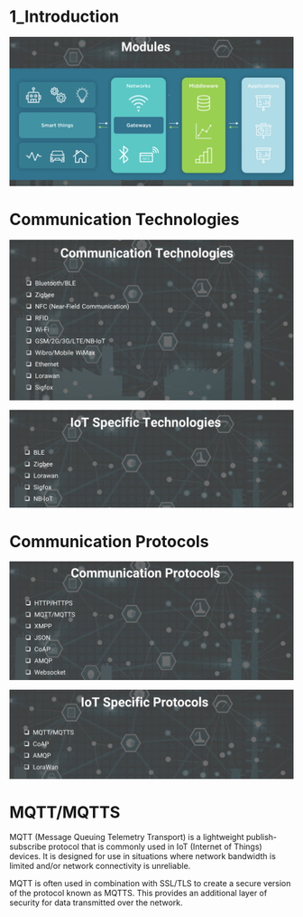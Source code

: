 # 1_Introduction

![Screenshot 2023-06-04 at 11.00.28 PM.png](1_Introduction%206c15a7ed472e4373a1ff332218f1086f/Screenshot_2023-06-04_at_11.00.28_PM.png)

# Communication Technologies

![Screenshot 2023-06-05 at 12.11.23 PM.png](1_Introduction%206c15a7ed472e4373a1ff332218f1086f/Screenshot_2023-06-05_at_12.11.23_PM.png)

![Screenshot 2023-06-05 at 12.11.54 PM.png](1_Introduction%206c15a7ed472e4373a1ff332218f1086f/Screenshot_2023-06-05_at_12.11.54_PM.png)

# Communication Protocols

![Screenshot 2023-06-05 at 12.13.10 PM.png](1_Introduction%206c15a7ed472e4373a1ff332218f1086f/Screenshot_2023-06-05_at_12.13.10_PM.png)

![Screenshot 2023-06-05 at 12.13.32 PM.png](1_Introduction%206c15a7ed472e4373a1ff332218f1086f/Screenshot_2023-06-05_at_12.13.32_PM.png)

# MQTT/MQTTS

MQTT (Message Queuing Telemetry Transport) is a lightweight publish-subscribe protocol that is commonly used in IoT (Internet of Things) devices. It is designed for use in situations where network bandwidth is limited and/or network connectivity is unreliable.

MQTT is often used in combination with SSL/TLS to create a secure version of the protocol known as MQTTS. This provides an additional layer of security for data transmitted over the network.